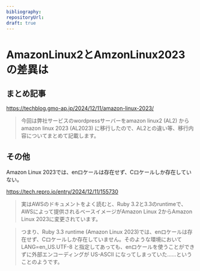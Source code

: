 ```yaml
---
bibliography: 
repositoryUrl:
draft: true
---
```


# AmazonLinux2とAmzonLinux2023の差異は

## まとめ記事

https://techblog.gmo-ap.jp/2024/12/11/amazon-linux-2023/

> 今回は弊社サービスのwordpressサーバーをamazon linux2 (AL2) からamazon linux 2023 (AL2023) に移行したので、AL2との違い等、移行内容についてまとめて記載します。

## その他

Amazon Linux 2023では、enロケールは存在せず、Cロケールしか存在していない。

https://tech.repro.io/entry/2024/12/11/155730

> 実はAWSのドキュメントをよく読むと、Ruby 3.2と3.3のruntimeで、AWSによって提供されるベースイメージがAmazon Linux 2からAmazon Linux 2023に変更されています。

> つまり、Ruby 3.3 runtime (Amazon Linux 2023)では、enロケールは存在せず、Cロケールしか存在していません。そのような環境において LANG=en_US.UTF-8 と指定してあっても、enロケールを使うことができずに外部エンコーディングが US-ASCII になってしまっていた……ということのようです。

